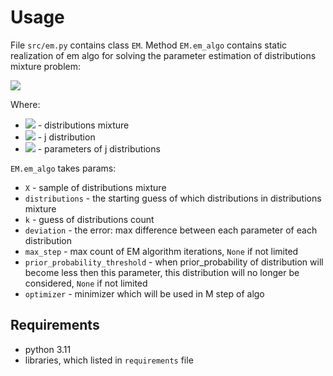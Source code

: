 # Usage

File `src/em.py` contains class `EM`.
Method `EM.em_algo` contains static realization of em algo for solving the parameter estimation of distributions mixture problem:

<img src="https://latex.codecogs.com/gif.latex?p(x | \omega, f, \theta)=\sum_{j=1}^k \omega_j f_j(x | \theta_j)"/>

Where:
- <img src="https://latex.codecogs.com/gif.latex?p(x | \omega, f, \theta)"/> - distributions mixture
- <img src="https://latex.codecogs.com/gif.latex?f_j(x | \theta_j)"/> - j distribution
- <img src="https://latex.codecogs.com/gif.latex?\theta_j"/> - parameters of j distributions

`EM.em_algo` takes params:
- `X` - sample of distributions mixture
- `distributions` - the starting guess of which distributions in distributions mixture
- `k` - guess of distributions count
- `deviation` - the error: max difference between each parameter of each distribution
- `max_step` - max count of EM algorithm iterations, `None` if not limited
- `prior_probability_threshold` - when prior_probability of distribution will become less then this parameter, this distribution will no longer be considered, `None` if not limited
- `optimizer` - minimizer which will be used in M step of algo

## Requirements
- python 3.11
- libraries, which listed in `requirements` file

